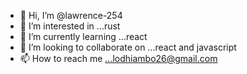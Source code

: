 - 👋 Hi, I’m @lawrence-254
- 👀 I’m interested in ...rust
- 🌱 I’m currently learning ...react
- 💞️ I’m looking to collaborate on ...react and javascript
- 📫 How to reach me ...lodhiambo26@gmail.com

<!---
lawrence-254/lawrence-254 is a ✨ special ✨ repository because its `README.md` (this file) appears on your GitHub profile.
You can click the Preview link to take a look at your changes.
--->
